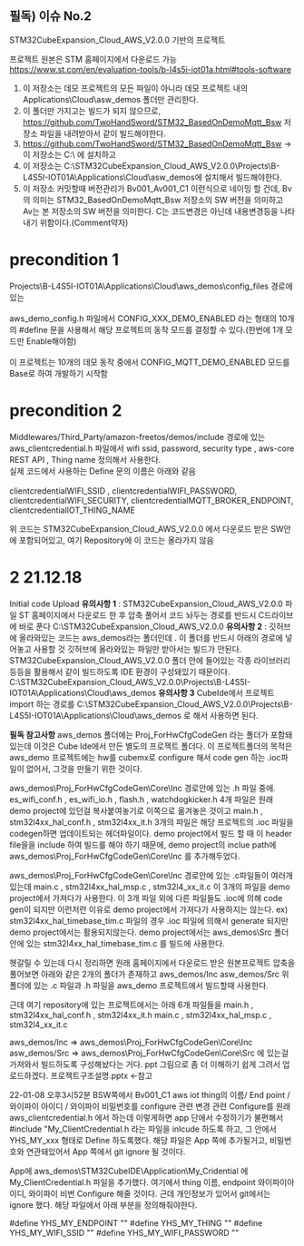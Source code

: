 
## 필독) 이슈 No.2

STM32CubeExpansion_Cloud_AWS_V2.0.0 기반의 프로젝트

프로젝트 원본은 STM 홈페이지에서 다운로드 가능 https://www.st.com/en/evaluation-tools/b-l4s5i-iot01a.html#tools-software

1. 이 저장소는 데모 프로젝트의 모든 파일이 아니라 데모 프로젝트 내의 Applications\Cloud\asw_demos 폴더만 관리한다. <br>
2. 이 폴더만 가지고는 빌드가 되지 않으므로, https://github.com/TwoHandSword/STM32_BasedOnDemoMqtt_Bsw 저장소 파일을 내려받아서 같이 빌드해야한다. <br>
3. https://github.com/TwoHandSword/STM32_BasedOnDemoMqtt_Bsw -> 이 저장소는 C:\ 에 설치하고 <br>
4. 이 저장소는 C:\STM32CubeExpansion_Cloud_AWS_V2.0.0\Projects\B-L4S5I-IOT01A\Applications\Cloud\asw_demos에 설치해서 빌드해야한다. <br>
5. 이 저장소 커밋할때 버전관리가 Bv001_Av001_C1 이런식으로 네이밍 할 건데,  Bv의 의미는 STM32_BasedOnDemoMqtt_Bsw 저장소의 SW 버전을 의미하고 <br>
    Av는 본 저장소의 SW 버전을 의미한다.  C는 코드변경은 아닌데 내용변경등을 나타내기 위함이다.(Comment약자) <br>
	
# precondition 1
Projects\B-L4S5I-IOT01A\Applications\Cloud\aws_demos\config_files 경로에 있는
<br><br>
aws_demo_config.h 파일에서 CONFIG_XXX_DEMO_ENABLED 라는 형태의 10개의 #define 문을 사용해서 해당 프로젝트의 동작 모드를 결정할 수 있다.(한번에 1개 모드만 Enable해야함) 
<br><br>
이 프로젝트는 10개의 데모 동작 중에서 CONFIG_MQTT_DEMO_ENABLED 모드를 Base로 하여 개발하기 시작함 
<br>

# precondition 2
Middlewares/Third_Party/amazon-freetos/demos/include 경로에 있는 
<br>
aws_clientcredential.h  파일에서 wifi ssid, password, security type , aws-core REST API , Thing name 정의해서 사용한다. 
<br>
실제 코드에서 사용하는 Define 문의 이름은 아래와 같음 
<br> <br>
clientcredentialWIFI_SSID , clientcredentialWIFI_PASSWORD, clientcredentialWIFI_SECURITY, clientcredentialMQTT_BROKER_ENDPOINT, clientcredentialIOT_THING_NAME 
<br>

위 코드는 STM32CubeExpansion_Cloud_AWS_V2.0.0 에서 다운로드 받은 SW안에 포함되어있고, 여기 Repository에 이 코드는 올라가지 않음


# 2 21.12.18
Initial code Upload
**유의사항 1** : STM32CubeExpansion_Cloud_AWS_V2.0.0 파일 ST 홈페이지에서 다운로드 한 후 압축 풀어서 코드 놔두는 경로를 반드시 C드라이브에 바로 푼다
    C:\STM32CubeExpansion_Cloud_AWS_V2.0.0
**유의사항 2** : 깃허브에 올라와있는 코드는 aws_demos라는 폴더인데 . 이 폴더를 반드시 아래의 경로에 넣어놓고 사용할 것
깃허브에 올라와있는 파일만 받아서는 빌드가 안된다. STM32CubeExpansion_Cloud_AWS_V2.0.0 폴더 안에 들어있는 각종 라이브러리 등등을 활용해서 같이 빌드하도록 IDE 환경이 구성돼있기 때문이다.
C:\STM32CubeExpansion_Cloud_AWS_V2.0.0\Projects\B-L4S5I-IOT01A\Applications\Cloud\aws_demos
**유의사항 3**
CubeIde에서 프로젝트 import 하는 경로를
C:\STM32CubeExpansion_Cloud_AWS_V2.0.0\Projects\B-L4S5I-IOT01A\Applications\Cloud\aws_demos 로 해서 사용하면 된다.

**필독 참고사항**
aws_demos 폴더에는 Proj_ForHwCfgCodeGen 라는 폴더가 포함돼있는데 이것은 Cube Ide에서 만든 별도의 프로젝트 폴더다.
이 프로젝트폴더의 목적은 aws_demo 프로젝트에는 hw를 cubemx로 configure 해서 code gen 하는 .ioc파일이 없어서, 그것을 만들기 위한 것이다.

aws_demos\Proj_ForHwCfgCodeGen\Core\Inc 경로안에 있는 .h 파일 중에.
es_wifi_conf.h , es_wifi_io.h , flash.h , watchdogkicker.h 4개 파일은 원래 demo project에 있던걸 복사붙여놓기로 이쪽으로 옮겨놓은 것이고
main.h , stm32l4xx_hal_conf.h , stm32l4xx_it.h  3개의 파일은 해당 프로젝트의 .ioc 파일을 codegen하면 업데이트되는 헤더파일이다.
demo project에서 빌드 할 때 이 header file을을 include 하여 빌드를 해야 하기 때문에,  demo project의 inclue path에 aws_demos\Proj_ForHwCfgCodeGen\Core\Inc 를 추가해두었다.

aws_demos\Proj_ForHwCfgCodeGen\Core\Inc 경로안에 있는 .c파일들이 여러개 있는데
main.c , stm32l4xx_hal_msp.c  , stm32l4_xx_it.c 이 3개의 파일을 demo project에서 가져다가 사용한다.
이 3개 파일 외에 다른 파일들도 .ioc에 의해 code gen이 되지만 이런저런 이유로 demo project에서 가져다가 사용하지는 않는다.
ex) stm32l4xx_hal_timebase_tim.c 파일의 경우 .ioc 파일에 의해서 generate 되지만 demo project에서는 활용되지않는다. 
demo project에서는 aws_demos\Src 폴더 안에 있는 stm32l4xx_hal_timebase_tim.c 를 빌드에 사용한다.

헷갈릴 수 있는데 다시 정리하면
원래 홈페이지에서 다운로드 받은 원본프로젝트 압축을 풀어보면 아래와 같은 2개의 폴더가 존재하고
aws_demos/Inc
asw_demos/Src
위 폴더에 있는 .c 파일과 .h 파일을 aws_demo 프로젝트에서 빌드할때 사용한다.

근데 여기 repository에 있는 프로젝트에서는 아래 6개 파일들을
main.h , stm32l4xx_hal_conf.h , stm32l4xx_it.h
main.c , stm32l4xx_hal_msp.c  , stm32l4_xx_it.c

aws_demos/Inc   =>   aws_demos\Proj_ForHwCfgCodeGen\Core\Inc
asw_demos/Src  =>    aws_demos\Proj_ForHwCfgCodeGen\Core\Src
에 있는걸 가져와서 빌드하도록 구성해놨다는 거다.
ppt 그림으로 좀 더 이해하기 쉽게 그려서 업로드하겠다.
프로젝트구조설명.pptx <-참고

22-01-08 오후3시52분
BSW쪽에서
Bv001_C1  aws iot thing의 이름/ End point / 와이파이 아이디 / 와이파이 비밀번호를 configure 관련 변경
관련 Configure를 원래 aws_clientcredential.h 에서 하는데 이렇게하면 app 단에서 수정하기가 불편해서 #include "My_ClientCredential.h 라는 파일을 inlcude 하도록 하고, 그 안에서 YHS_MY_xxx  형태로 Define 하도록했다.
해당 파일은 App 쪽에 추가될거고, 비밀번호와 연관돼있어서 App 쪽에서 git ignore 될 것이다.

App에 aws_demos\STM32CubeIDE\Application\My_Cridential 에 My_ClientCredential.h 파일을 추가했다.
여기에서 thing 이름, endpoint 와이파이아이디, 와이파이 비번 Configure 해줄 것이다. 근데 개인정보가 있어서 git에서는 ignore 했다.
해당 파일에서 아래 부분을 정의해줘야한다.

#define YHS_MY_ENDPOINT     	 ""
#define YHS_MY_THING      		 ""
#define YHS_MY_WIFI_SSID        ""
#define YHS_MY_WIFI_PASSWORD    ""
	
